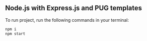 
## Node.js with Express.js and PUG templates

To run project, run the following commands in your terminal:

```bash
npm i
npm start
```
